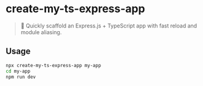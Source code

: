 # create-my-ts-express-app

> 🚀 Quickly scaffold an Express.js + TypeScript app with fast reload and module aliasing.

## Usage

```bash
npx create-my-ts-express-app my-app
cd my-app
npm run dev
```
